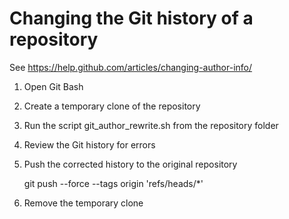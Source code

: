 # Changing the Git history of a repository

See https://help.github.com/articles/changing-author-info/

1. Open Git Bash
2. Create a temporary clone of the repository
3. Run the script git_author_rewrite.sh from the repository folder
4. Review the Git history for errors
5. Push the corrected history to the original repository

    git push --force --tags origin 'refs/heads/*'

6. Remove the temporary clone
